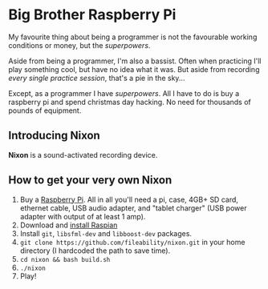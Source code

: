 # Big Brother Raspberry Pi

My favourite thing about being a programmer is not the favourable working conditions or money, but the *superpowers*.

Aside from being a programmer, I'm also a bassist. Often when practicing I'll play something cool, but have no idea what it was. But aside from recording *every single practice session*, that's a pie in the sky...

Except, as a programmer I have *superpowers*. All I have to do is buy a raspberry pi and spend christmas day hacking. No need for thousands of pounds of equipment.

## Introducing Nixon

**Nixon** is a sound-activated recording device.

## How to get your very own Nixon

1. Buy a [Raspberry Pi](http://www.raspberrypi.org/). All in all you'll need a pi, case, 4GB+ SD card, ethernet cable, USB audio adapter, and "tablet charger" (USB power adapter with output of at least 1 amp).
2. Download and [install Raspian](http://txfx.net/2012/12/05/raspberry-pi-headless-setup/)
3. Install `git`, `libsfml-dev` and `libboost-dev` packages.
4. `git clone https://github.com/fileability/nixon.git` in your home directory (I hardcoded the path to save time).
5. `cd nixon && bash build.sh`
6. `./nixon`
7. Play!